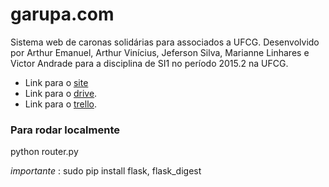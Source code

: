 # garupa.com

Sistema web de caronas solidárias para associados a UFCG.
Desenvolvido por Arthur Emanuel, Arthur Vinícius, Jeferson Silva, Marianne Linhares e Victor Andrade para a disciplina de SI1 no período 2015.2
na UFCG.

- Link para o [site](http://garupa.pythonanywhere.com/)
- Link para o [drive](https://drive.google.com/folderview?id=0B5o0xAAYXFw2dm9FMHhwSkpGT3M&usp=sharing).
- Link para o [trello](https://trello.com/garupa).


### Para rodar localmente

python router.py 

*importante* : sudo pip install flask, flask_digest
